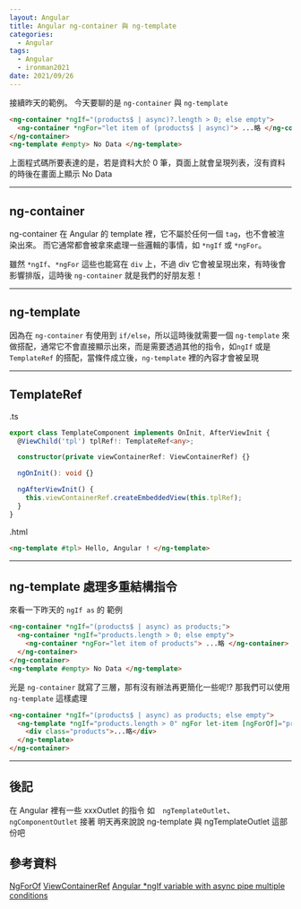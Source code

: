 ```yaml
---
layout: Angular
title: Angular ng-container 與 ng-template
categories:
  - Angular
tags:
  - Angular
  - ironman2021
date: 2021/09/26
---
```


接續昨天的範例。
今天要聊的是 `ng-container` 與 `ng-template`

```html
<ng-container *ngIf="(products$ | async)?.length > 0; else empty">
  <ng-container *ngFor="let item of (products$ | async)"> ...略 </ng-container>
</ng-container>
<ng-template #empty> No Data </ng-template>
```

上面程式碼所要表達的是，若是資料大於 0 筆，頁面上就會呈現列表，沒有資料的時後在畫面上顯示 No Data

---

## ng-container

ng-container 在 Angular 的 template 裡，它不屬於任何一個 `tag`，也不會被渲染出來。
而它通常都會被拿來處理一些邏輯的事情，如 `*ngIf` 或 `*ngFor`。

雖然 `*ngIf`、`*ngFor` 這些也能寫在 `div` 上，不過 div 它會被呈現出來，有時後會影響排版，這時後 `ng-container` 就是我們的好朋友惹！

---

## ng-template 

因為在 `ng-container` 有使用到 `if/else`，所以這時後就需要一個 `ng-template` 來做搭配，通常它不會直接顯示出來，而是需要透過其他的指令，如`ngIf` 或是 `TemplateRef` 的搭配，當條件成立後，`ng-template` 裡的內容才會被呈現

---

## TemplateRef

.ts
```ts
export class TemplateComponent implements OnInit, AfterViewInit {
  @ViewChild('tpl') tplRef!: TemplateRef<any>;

  constructor(private viewContainerRef: ViewContainerRef) {}

  ngOnInit(): void {}

  ngAfterViewInit() {
    this.viewContainerRef.createEmbeddedView(this.tplRef);
  }
}
```

.html
```html
<ng-template #tpl> Hello, Angular ! </ng-template>
```

---

## ng-template 處理多重結構指令

來看一下昨天的 `ngIf as` 的 範例

```html
<ng-container *ngIf="(products$ | async) as products;">
  <ng-container *ngIf="products.length > 0; else empty">
    <ng-container *ngFor="let item of products"> ...略 </ng-container>
  </ng-container>
</ng-container>
<ng-template #empty> No Data </ng-template>
```

光是 `ng-container` 就寫了三層，那有沒有辦法再更簡化一些呢!?
那我們可以使用 `ng-template` 這樣處理

```html
<ng-container *ngIf="(products$ | async) as products; else empty">
  <ng-template *ngIf="products.length > 0" ngFor let-item [ngForOf]="products">
    <div class="products">...略</div>
  </ng-template>
</ng-container>
```

---

## 後記

在 Angular 裡有一些 xxxOutlet 的指令
如　`ngTemplateOutlet`、`ngComponentOutlet`
接著 明天再來說說 ng-template 與 ngTemplateOutlet 這部份吧


## 參考資料

[NgForOf](https://angular.tw/api/common/NgForOf)
[ViewContainerRef](https://angular.tw/api/core/ViewContainerRef)
[Angular *ngIf variable with async pipe multiple conditions](https://stackoverflow.com/questions/49296784/angular-ngif-variable-with-async-pipe-multiple-conditions)
